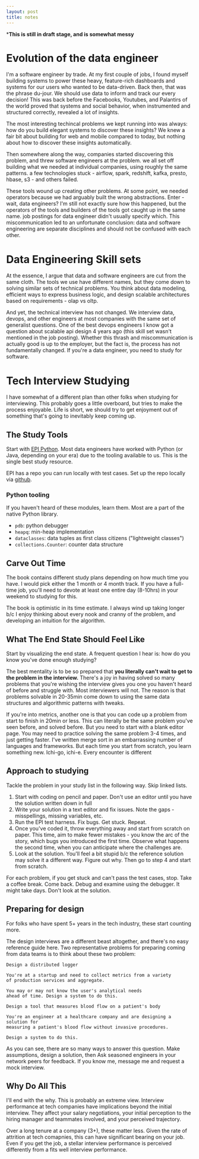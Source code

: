 ```yaml
---
layout: post
title: notes
---
```


***This is still in draft stage, and is somewhat messy**

# Evolution of the data engineer

I'm a software engineer by trade. At my first couple of jobs, I found myself building systems to power these heavy, feature-rich dashboards and systems for our users who wanted to be data-driven. Back then, that was the phrase du-jour. 
We should use data to inform and track our every decision! This was back before
the Facebooks, Youtubes, and Palantirs of the world proved that systems and social behavior, when instrumented and structured correctly, revealed a lot of insights.

The most interesting techincal problems we kept running into was always: how do
you build elegant systems to discover these insights? We knew a fair bit about
building for web and mobile compared to today, but nothing about how to
discover these insights automatically.

Then somewhere along the way, companies started discovering this problem, and
threw software engineers at the problem. we all set off building what we
needed at individual companies, using roughly the same patterns. a few
technologies stuck - airflow, spark, redshift, kafka, presto, hbase, s3 - and others failed.

These tools wound up creating other problems. At some point, we needed
operators because we had arguably built the wrong abstractions. Enter - wait,
data engineers? I'm still not exactly sure how this happened, but the operators of the tools and builders of the tools got caught up in the same name. job postings for data engineer didn't usually specify which. This miscommunication led to an unfortunate conclusion: data and software engineering are separate disciplines and should not be confused with each other.

# Data Engineering Skill sets

At the essence, I argue that data and software engineers are cut from the same
cloth. The tools we use have different names, but they come down to solving
similar sets of technical problems. You think about data modeling, efficient
ways to express business logic, and design scalable architectures based on
requirements - olap vs oltp.

And yet, the technical interview has not changed. We interview data, devops, and other engineers at most companies with the same set of generalist questions. One of the best devops engineers I know got a question about scalable api design 4 years ago (this skill set wasn't mentioned in the job posting). Whether this thrash and miscommunication is actually good is up to the employer, but the fact is, the process has not fundamentally changed. If you're a data engineer, you need to study for software.

# Tech Interview Studying

I have somewhat of a different plan than other folks when studying for
interviewing. This probably goes a little overboard, but tries to make the
process enjoyable. Life is short, we should try to get enjoyment out of
something that's going to inevitably keep coming up.

## The Study Tools

Start with [EPI Python](https://www.amazon.com/Elements-Programming-Interviews-Python-Insiders/dp/1537713949/ref=pd_sbs_14_1/144-7045158-5168703?_encoding=UTF8&pd_rd_i=1537713949&pd_rd_r=d6330c76-ddb4-42fb-b9ce-9ff71b9d9035&pd_rd_w=kw6Wi&pd_rd_wg=z6FEY&pf_rd_p=b65ee94e-1282-43fc-a8b1-8bf931f6dfab&pf_rd_r=JVQ852TPXJ80KFSYMY8A&psc=1&refRID=JVQ852TPXJ80KFSYMY8A). Most data engineers have worked with Python (or Java, depending on your era) due to the tooling available to us. This is the single best study resource.

EPI has a repo you can run locally with test cases. Set up the repo locally via
[github](https://github.com/adnanaziz/EPIJudge).

### Python tooling
If you haven't heard of these modules, learn them. Most are a part of the native
Python library.

* `pdb`: python debugger
* `heapq`: min-heap implementation
* `dataclasses`: data tuples as first class citizens ("lightweight classes")
* `collections.Counter`: counter data structure

## Carve Out Time
The book contains different study plans depending on how much time you have. I
would pick either the 1 month or 4 month track. If you have a full-time job, you'll need to devote at least one entire day (8-10hrs) in your weekend to studying for this.

The book is optimistic in its time estimate. I always wind up taking longer b/c
I enjoy thinking about every nook and cranny of the problem, and developing an
intuition for the algorithm.

## What The End State Should Feel Like
Start by visualizing the end state. A frequent question I hear is: how do you know you've done enough studying?

The best mentality is to be so prepared that **you literally can't wait to get to the problem in the interview.** There's a joy in having solved so many problems that you're wishing the interview gives you one you haven't heard of before and struggle with. Most interviewers will not. The reason is that problems solvable in 20-35min come down to using the same data structures and algorithmic patterns with tweaks.

If you're into metrics, another one is that you can code up a problem from
start to finish in 20min or less. This can literally be the same problem you've
seen before, and solved before. But you need to start with a blank editor page.
You may need to practice solving the same problem 3-4 times, and just getting
faster. I've written merge sort in an embarrassing number of languages and frameworks. But each time you start from scratch, you learn something new. Ichi-go, ichi-e. Every encounter is different

## Approach to studying
Tackle the problem in your study list in the following way. Skip linked lists.

1. Start with coding on pencil and paper. Don't use an editor until you have
   the solution written down in full
2. Write your solution in a text editor and fix issues. Note the gaps - misspellings, missing variables, etc.
3. Run the EPI test harness. Fix bugs. Get stuck. Repeat.
4. Once you've coded it, throw everything away and start from scratch on paper.
   This time, aim to make fewer mistakes - you know the arc of the story, which
   bugs you introduced the first time. Observe what happens the second time,
   when you can anticipate where the challenges are.
5. Look at the solution. You'll feel a bit stupid b/c the reference solution may solve it a different way. Figure out why. Then go to step 4 and start from scratch.

For each problem, if you get stuck and can't pass the test cases, stop. Take a coffee break. Come back. Debug and examine using the debugger. It might take days. Don't look at the solution.

## Preparing for design
For folks who have spent 5+ years in the tech industry, these start counting
more.

The design interviews are a different beast altogether, and there's no easy
reference guide here. Two representative problems for preparing coming from data teams is to think about these two problem:

```
Design a distributed logger

You're at a startup and need to collect metrics from a variety
of production services and aggregate.

You may or may not know the user's analytical needs
ahead of time. Design a system to do this.
```

```
Design a tool that measures blood flow on a patient's body

You're an engineer at a healthcare company and are designing a solution for
measuring a patient's blood flow without invasive procedures.

Design a system to do this.
```

As you can see, there are so many ways to answer this question. Make assumptions, design a solution, then Ask seasoned engineers in your network peers for feedback. If you know me, message me and request a
mock interview.

## Why Do All This

I'll end with the why. This is probably an extreme view. Interview performance at tech companies have
implications beyond the initial interview. They affect your salary
negotiations, your initial perception to the hiring manager and teammates
involved, and your perceived trajectory.

Over a long tenure at a company (3+), these matter less. Given the rate of
attrition at tech comapnies, this can have significant bearing on your job.
Even if you get the job, a stellar interview performance is perceived
differently from a fits well interview performance.

